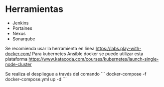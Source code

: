 # Herramientas 
* Jenkins
* Portaines
* Nexus
* Sonarqube

Se recomienda usar la herramienta en linea  https://labs.play-with-docker.com/
Para kubernetes Ansible docker se puede utilizar esta plataforma https://www.katacoda.com/courses/kubernetes/launch-single-node-cluster

Se realiza el despliegue a través del comando 
 ´´´ docker-compose -f docker-compose.yml up -d ´´´ 